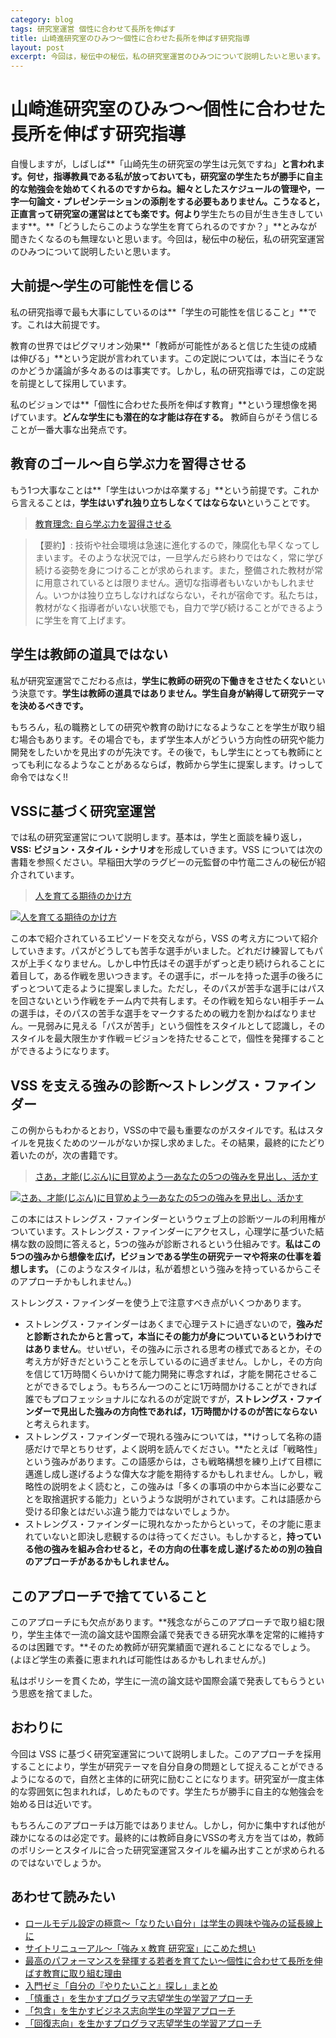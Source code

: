 ```yaml
---
category: blog
tags: 研究室運営 個性に合わせて長所を伸ばす
title: 山崎進研究室のひみつ〜個性に合わせた長所を伸ばす研究指導
layout: post
excerpt: 今回は，秘伝中の秘伝，私の研究室運営のひみつについて説明したいと思います。
---
```

# 山崎進研究室のひみつ〜個性に合わせた長所を伸ばす研究指導

自慢しますが，しばしば**「山崎先生の研究室の学生は元気ですね」**と言われます。何せ，**指導教員である私が放っておいても，研究室の学生たちが勝手に自主的な勉強会を始めてくれる**のですからね。細々としたスケジュールの管理や，一字一句論文・プレゼンテーションの添削をする必要もありません。こうなると，正直言って研究室の運営はとても楽です。何より**学生たちの目が生き生きしています**。**「どうしたらこのような学生を育てられるのですか？」**とみなが聞きたくなるのも無理ないと思います。今回は，秘伝中の秘伝，私の研究室運営のひみつについて説明したいと思います。

## 大前提〜学生の可能性を信じる

私の研究指導で最も大事にしているのは**「学生の可能性を信じること」**です。これは大前提です。

教育の世界ではピグマリオン効果**「教師が可能性があると信じた生徒の成績は伸びる」**という定説が言われています。この定説については，本当にそうなのかどうか議論が多々あるのは事実です。しかし，私の研究指導では，この定説を前提として採用しています。

私のビジョンでは**「個性に合わせた長所を伸ばす教育」**という理想像を掲げています。**どんな学生にも潜在的な才能は存在する。** 教師自らがそう信じることが一番大事な出発点です。

## 教育のゴール〜自ら学ぶ力を習得させる

もう1つ大事なことは**「学生はいつかは卒業する」**という前提です。これから言えることは，**学生はいずれ独り立ちしなくてはならない**ということです。

> [教育理念: 自ら学ぶ力を習得させる](http://zacky-sel.blogspot.jp/2013/10/self-learning.html)

> 【要約】: 技術や社会環境は急速に進化するので，陳腐化も早くなってしまいます。そのような状況では，一旦学んだら終わりではなく，常に学び続ける姿勢を身につけることが求められます。また，整備された教材が常に用意されているとは限りません。適切な指導者もいないかもしれません。いつかは独り立ちしなければならない，それが宿命です。私たちは，教材がなく指導者がいない状態でも，自力で学び続けることができるように学生を育て上げます。


## 学生は教師の道具ではない

私が研究室運営でこだわる点は，**学生に教師の研究の下働きをさせたくない**という決意です。**学生は教師の道具ではありません。学生自身が納得して研究テーマを決めるべきです。**

もちろん，私の職務としての研究や教育の助けになるようなことを学生が取り組む場合もあります。その場合でも，まず学生本人がどういう方向性の研究や能力開発をしたいかを見出すのが先決です。その後で，もし学生にとっても教師にとっても利になるようなことがあるならば，教師から学生に提案します。けっして命令ではなく!!

## VSSに基づく研究室運営

では私の研究室運営について説明します。基本は，学生と面談を繰り返し，**VSS: ビジョン・スタイル・シナリオ**を形成していきます。VSS については次の書籍を参照ください。早稲田大学のラグビーの元監督の中竹竜二さんの秘伝が紹介されています。

> [人を育てる期待のかけ方](//www.amazon.co.jp/gp/product/B00B8IXLYK/ref=as_li_ss_tl?ie=UTF8&camp=247&creative=7399&creativeASIN=B00B8IXLYK&linkCode=as2&tag=zacky1972-22)

[![人を育てる期待のかけ方](//ws-fe.amazon-adsystem.com/widgets/q?_encoding=UTF8&ASIN=B00B8IXLYK&Format=_SL160_&ID=AsinImage&MarketPlace=JP&ServiceVersion=20070822&WS=1&tag=zacky1972-22)](//www.amazon.co.jp/gp/product/B00B8IXLYK/ref=as_li_ss_tl?ie=UTF8&camp=247&creative=7399&creativeASIN=B00B8IXLYK&linkCode=as2&tag=zacky1972-22)

この本で紹介されているエピソードを交えながら，VSS の考え方について紹介していきます。パスがどうしても苦手な選手がいました。どれだけ練習してもパスが上手くなりません。しかし中竹氏はその選手がずっと走り続けられることに着目して，ある作戦を思いつきます。その選手に，ボールを持った選手の後ろにずっとついて走るように提案しました。ただし，そのパスが苦手な選手にはパスを回さないという作戦をチーム内で共有します。その作戦を知らない相手チームの選手は，そのパスの苦手な選手をマークするための戦力を割かねばなりません。一見弱みに見える「パスが苦手」という個性をスタイルとして認識し，そのスタイルを最大限生かす作戦＝ビジョンを持たせることで，個性を発揮することができるようになります。

## VSS を支える強みの診断〜ストレングス・ファインダー

この例からもわかるとおり，VSSの中で最も重要なのがスタイルです。私はスタイルを見抜くためのツールがないか探し求めました。その結果，最終的にたどり着いたのが，次の書籍です。

> [さあ，才能(じぶん)に目覚めよう―あなたの5つの強みを見出し、活かす](//www.amazon.co.jp/gp/product/4532149479/ref=as_li_ss_tl?ie=UTF8&camp=247&creative=7399&creativeASIN=4532149479&linkCode=as2&tag=zacky1972-22)

[![さあ、才能(じぶん)に目覚めよう―あなたの5つの強みを見出し、活かす](//ws-fe.amazon-adsystem.com/widgets/q?_encoding=UTF8&ASIN=4532149479&Format=_SL160_&ID=AsinImage&MarketPlace=JP&ServiceVersion=20070822&WS=1&tag=zacky1972-22)](//www.amazon.co.jp/gp/product/4532149479/ref=as_li_ss_tl?ie=UTF8&camp=247&creative=7399&creativeASIN=4532149479&linkCode=as2&tag=zacky1972-22)

この本にはストレングス・ファインダーというウェブ上の診断ツールの利用権がついています。ストレングス・ファインダーにアクセスし，心理学に基づいた結構な数の設問に答えると，5つの強みが診断されるという仕組みです。**私はこの5つの強みから想像を広げ，ビジョンである学生の研究テーマや将来の仕事を着想します。** (このようなスタイルは，私が着想という強みを持っているからこそのアプローチかもしれません。)

ストレングス・ファインダーを使う上で注意すべき点がいくつかあります。

* ストレングス・ファインダーはあくまで心理テストに過ぎないので，**強みだと診断されたからと言って，本当にその能力が身についているというわけではありません**。せいぜい，その強みに示される思考の様式であるとか，その考え方が好きだということを示しているのに過ぎません。しかし，その方向を信じて1万時間くらいかけて能力開発に専念すれば，才能を開花させることができるでしょう。もちろん一つのことに1万時間かけることができれば誰でもプロフェッショナルになれるのが定説ですが，**ストレングス・ファインダーで見出した強みの方向性であれば，1万時間かけるのが苦にならない**と考えられます。
* ストレングス・ファインダーで現れる強みについては，**けっして名称の語感だけで早とちりせず，よく説明を読んでください。**たとえば「戦略性」という強みがあります。この語感からは，さも戦略構想を練り上げて目標に邁進し成し遂げるような偉大な才能を期待するかもしれません。しかし，戦略性の説明をよく読むと，この強みは「多くの事項の中から本当に必要なことを取捨選択する能力」というような説明がされています。これは語感から受ける印象とはだいぶ違う能力ではないでしょうか。
* ストレングス・ファインダーに現れなかったからといって，その才能に恵まれていないと即決し悲観するのは待ってください。もしかすると，**持っている他の強みを組み合わせると，その方向の仕事を成し遂げるための別の独自のアプローチがあるかもしれません。**

## このアプローチで捨てていること

このアプローチにも欠点があります。**残念ながらこのアプローチで取り組む限り，学生主体で一流の論文誌や国際会議で発表できる研究水準を定常的に維持するのは困難です。**そのため教師が研究業績面で遅れることになるでしょう。(よほど学生の素養に恵まれれば可能性はあるかもしれませんが。)

私はポリシーを貫くため，学生に一流の論文誌や国際会議で発表してもらうという思惑を捨てました。

## おわりに

今回は VSS に基づく研究室運営について説明しました。このアプローチを採用することにより，学生が研究テーマを自分自身の問題として捉えることができるようになるので，自然と主体的に研究に励むことになります。研究室が一度主体的な雰囲気に包まれれば，しめたものです。学生たちが勝手に自主的な勉強会を始める日は近いです。

もちろんこのアプローチは万能ではありません。しかし，何かに集中すれば他が疎かになるのは必定です。最終的には教師自身にVSSの考え方を当てはめ，教師のポリシーとスタイルに合った研究室運営スタイルを編み出すことが求められるのではないでしょうか。

## あわせて読みたい

* [ロールモデル設定の極意〜「なりたい自分」は学生の興味や強みの延長線上に](/blog/2016/04/02/role-model-of-student.html)
* [サイトリニューアル〜「強み x 教育 研究室」にこめた想い](/blog/2016/01/09/renewal.html)
* [最高のパフォーマンスを発揮する若者を育てたい〜個性に合わせて長所を伸ばす教育に取り組む理由](/medium/2015/09/27/medium.html)
* [入門ゼミ「自分の『やりたいこと』探し」まとめ](/blog/2015/07/16/Introductory-Seminar.html)
* [「慎重さ」を生かすプログラマ志望学生の学習アプローチ](/blog/2015/05/16/strengthen-Deliberative-programmer.html)
* [「包含」を生かすビジネス志向学生の学習アプローチ](/blog/2015/05/17/strengthen-Inclusiveness-entrepreneur.html)
* [「回復志向」を生かすプログラマ志望学生の学習アプローチ](/blog/2015/05/26/strengthen-Restorative-programmer.html)
